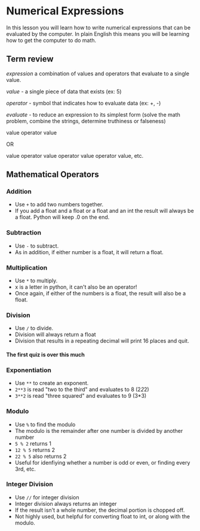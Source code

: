 # Numerical Expressions
In this lesson you will learn how to write numerical expressions that can be evaluated by the computer.
In plain English this means you will be learning how to get the computer to do math.

## Term review
_expression_ a combination of values and operators that evaluate to a single value.

_value_ - a single piece of data that exists (ex: 5)

_operator_ - symbol that indicates how to evaluate data (ex: +, -)

_evaluate_ - to reduce an expression to its simplest form (solve the math problem, combine the strings, determine truthiness or falseness)

value operator value 

OR

value operator value operator value operator value, etc.

## Mathematical Operators
### Addition
- Use <code>+</code> to add two numbers together.
- If you add a float and a float or a float and an int the result will always be a float.  Python will keep .0 on the end.

### Subtraction
- Use <code>-</code> to subtract.
- As in addition, if either number is a float, it will return a float.

### Multiplication
- Use <code>*</code> to multiply.
- x is a letter in python, it can't also be an operator!
- Once again, if either of the numbers is a float, the result will also be a float.

### Division
- Use <code>/</code> to divide.
- Division will always return a float
- Division that results in a repeating decimal will print 16 places and quit.

#### The first quiz is over this much

### Exponentiation
- Use <code>**</code> to create an exponent.  
- <code>2**3</code> is read "two to the third" and evaluates to 8 (2*2*2)
- <code>3**2</code> is read "three squared" and evaluates to 9 (3*3)

### Modulo
- Use <code>%</code> to find the modulo
- The modulo is the remainder after one number is divided by another number
- <code>5 % 2</code> returns 1
- <code>12 % 5</code> returns 2
- <code>22 % 5</code> also returns 2
- Useful for idenfiying whether a number is odd or even, or finding every 3rd, etc.

### Integer Division
- Use <code>//</code> for integer division
- Integer division always returns an integer
- If the result isn't a whole number, the decimal portion is chopped off. 
- Not highly used, but helpful for converting float to int, or along with the modulo.

